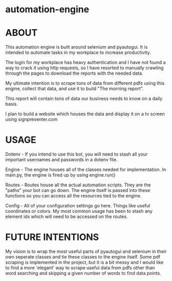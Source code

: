 # automation-engine

ABOUT
===========

This automation engine is built around selenium and pyautogui. It is intended to automate tasks in my workplace to increase productivity. 

The login for my workplace has heavy authentication and I have not found a way to crack it using http requests, so I have resorted to manually crawling through the pages to download the reports with the needed data.

My ultimate intention is to scrape tons of data from different pdfs using this engine, collect that data, and use it to build "The morning report".

This report will contain tons of data our business needs to know on a daily basis.

I plan to build a website which houses the data and display it on a tv screen using signpresenter.com

USAGE
===========

Dotenv - If you intend to use this bot, you will need to stash all your important usernames and passwords in a dotenv file.

Engine - The engine houses all of the classes needed for implementation. In main.py, the engine is fired up by using engine.run()

Routes - Routes house all the actual automation scripts. They are the "paths" your bot can go down. The engine itself is passed into these functions so you can access all the resources tied to the engine.

Config - All of your configuration settings go here. Things like useful coordinates or colors. My most common usage has been to stash any element ids which will need to be accessed on the routes.

FUTURE INTENTIONS
==========

My vision is to wrap the most useful parts of pyautogui and selenium in their own seperate classes and tie these classes to the engine itself. Some pdf scraping is implemented in the project, but it is a bit messy and I would like to find a more 'elegant' way to scrape useful data from pdfs other than word searching and skipping a given number of words to find data points.